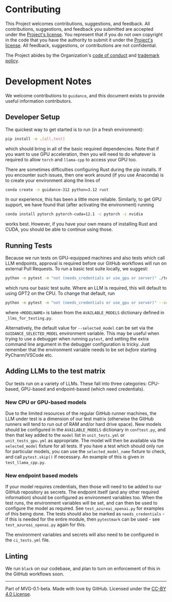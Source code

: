 # Contributing

This Project welcomes contributions, suggestions, and feedback. All contributions, suggestions, and feedback you submitted are accepted under the [Project's license](./LICENSE.md). You represent that if you do not own copyright in the code that you have the authority to submit it under the [Project's license](./LICENSE.md). All feedback, suggestions, or contributions are not confidential.

The Project abides by the Organization's [code of conduct](https://github.com/guidance-ai/governance/blob/main/CODE-OF-CONDUCT.md) and [trademark policy](https://github.com/guidance-ai/governance/blob/main/TRADEMARKS.md).

# Development Notes

We welcome contributions to `guidance`, and this document exists to provide useful information contributors.

## Developer Setup

The quickest way to get started is to run (in a fresh environment):
```bash
pip install -e .[all,test]
```
which should bring in all of the basic required dependencies.
Note that if you want to use GPU acceleration, then you will need to do whatever is required to allow `torch` and `llama-cpp` to access your GPU too.

There are sometimes difficulties configuring Rust during the pip installs.
If you encounter such issues, then one work around (if you use Anaconda) is to create your environment along the lines of
```bash
conda create -n guidance-312 python=3.12 rust
```
In our experience, this has been a little more reliable.
Similarly, to get GPU support, we have found that (after activating the environment) running
```bash
conda install pytorch pytorch-cuda=12.1 -c pytorch -c nvidia
```
works best.
However, if you have your own means of installing Rust and CUDA, you should be able to continue using those.

## Running Tests

Because we run tests on GPU-equipped machines and also tests which call LLM endpoints, approval is required before our GitHub workflows will run on external Pull Requests.
To run a basic test suite locally, we suggest:
```bash
python -m pytest -m "not (needs_credentials or use_gpu or server)" ./tests/
```
which runs our basic test suite.
Where an LLM is required, this will default to using GPT2 on the CPU.
To change that default, run
```bash
python -m pytest -m "not (needs_credentials or use_gpu or server)" --selected_model <MODELNAME> ./tests/
```
where `<MODELNAME>` is taken from the `AVAILABLE_MODELS` dictionary defined in `_llms_for_testing.py`.

Alternatively, the default value for `--selected_model` can be set via the `GUIDANCE_SELECTED_MODEL` environment variable.
This may be useful when trying to use a debugger when running `pytest`, and setting the extra command line argument in the debugger configuration is tricky.
Just remember that the environment variable needs to be set _before_ starting PyCharm/VSCode etc.

## Adding LLMs to the test matrix

Our tests run on a variety of LLMs.
These fall into three categories: CPU-based, GPU-based and endpoint-based (which need credentials).

### New CPU or GPU-based models

Due to the limited resources of the regular GitHub runner machines, the LLM under test is a dimension of our test matrix (otherwise the GitHub runners will tend to run out of RAM and/or hard drive space).
New models should be configured in the `AVAILABLE_MODELS` dictionary in `conftest.py`, and then that key added to the `model` list in `unit_tests.yml` or `unit_tests_gpu.yml` as appropriate.
The model will then be available via the `selected_model` fixture for all tests.
If you have a test which should only run for particular models, you can use the `selected_model_name` fixture to check, and call `pytest.skip()` if necessary.
An example of this is given in `test_llama_cpp.py`.

### New endpoint based models

If your model requires credentials, then those will need to be added to our GitHub repository as secrets.
The endpoint itself (and any other required information) should be configured as environment variables too.
When the test runs, the environment variables will be set, and can then be used to configure the model as required.
See `test_azureai_openai.py` for examples of this being done.
The tests should also be marked as `needs_credentials` - if this is needed for the entire module, then `pytestmark` can be used - see `test_azureai_openai.py` again for this.

The environment variables and secrets will also need to be configured in the `ci_tests.yml` file.

## Linting

We run `black` on our codebase, and plan to turn on enforcement of this in the GitHub workflows soon.


---
Part of MVG-0.1-beta.
Made with love by GitHub. Licensed under the [CC-BY 4.0 License](https://creativecommons.org/licenses/by-sa/4.0/).
